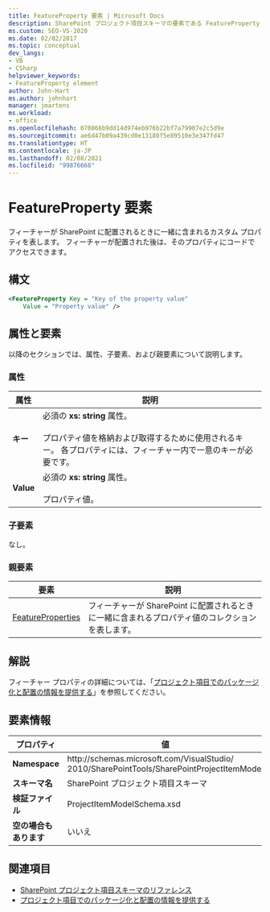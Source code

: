 ```yaml
---
title: FeatureProperty 要素 | Microsoft Docs
description: SharePoint プロジェクト項目スキーマの要素である FeatureProperty 要素に関する参照情報を表示します。
ms.custom: SEO-VS-2020
ms.date: 02/02/2017
ms.topic: conceptual
dev_langs:
- VB
- CSharp
helpviewer_keywords:
- FeatureProperty element
author: John-Hart
ms.author: johnhart
manager: jmartens
ms.workload:
- office
ms.openlocfilehash: 070866b9dd14d974eb976b22bf7a79907e2c5d9e
ms.sourcegitcommit: ae6d47b09a439cd0e13180f5e89510e3e347fd47
ms.translationtype: HT
ms.contentlocale: ja-JP
ms.lasthandoff: 02/08/2021
ms.locfileid: "99876668"
---
```

# <a name="featureproperty-element"></a>FeatureProperty 要素
  フィーチャーが SharePoint に配置されるときに一緒に含まれるカスタム プロパティを表します。 フィーチャーが配置された後は、そのプロパティにコードでアクセスできます。

## <a name="syntax"></a>構文

```xml
<FeatureProperty Key = "Key of the property value"
    Value = "Property value" />
```

## <a name="attributes-and-elements"></a>属性と要素
 以降のセクションでは、属性、子要素、および親要素について説明します。

### <a name="attributes"></a>属性

|属性|説明|
|---------------|-----------------|
|**キー**|必須の **xs: string** 属性。<br /><br /> プロパティ値を格納および取得するために使用されるキー。 各プロパティには、フィーチャー内で一意のキーが必要です。|
|**Value**|必須の **xs: string** 属性。<br /><br /> プロパティ値。|

### <a name="child-elements"></a>子要素
 なし。

### <a name="parent-elements"></a>親要素

|要素|説明|
|-------------|-----------------|
|[FeatureProperties](../sharepoint/featureproperties-element.md)|フィーチャーが SharePoint に配置されるときに一緒に含まれるプロパティ値のコレクションを表します。|

## <a name="remarks"></a>解説
 フィーチャー プロパティの詳細については、「[プロジェクト項目でのパッケージ化と配置の情報を提供する](../sharepoint/providing-packaging-and-deployment-information-in-project-items.md)」を参照してください。

## <a name="element-information"></a>要素情報

|プロパティ|値|
|-|-|
|**Namespace**|http:\/\/schemas.microsoft.com/VisualStudio/<br>2010/SharePointTools/SharePointProjectItemModel|
|**スキーマ名**|SharePoint プロジェクト項目スキーマ|
|**検証ファイル**|ProjectItemModelSchema.xsd|
|**空の場合もあります**|いいえ|

## <a name="see-also"></a>関連項目
- [SharePoint プロジェクト項目スキーマのリファレンス](../sharepoint/sharepoint-project-item-schema-reference.md)
- [プロジェクト項目でのパッケージ化と配置の情報を提供する](../sharepoint/providing-packaging-and-deployment-information-in-project-items.md)
